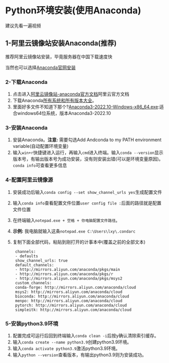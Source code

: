 # Python环境安装(使用Anaconda)

建议先看一遍视频

## 1-阿里云镜像站安装Anaconda(推荐)

推荐阿里云镜像站安装，毕竟服务器在中国下载速度快

当然也可以选择[Anaconda官网安装](https://www.anaconda.com/products/distribution)

### 2-下载Anaconda

1. 点击进入[阿里云镜像站-anaconda官方文档](https://developer.aliyun.com/mirror/anaconda?spm=a2c6h.13651102.0.0.99681b112QShUg)阿里云官方文档
2. 下载Anaconda[所有系统和所有版本大全](http://mirrors.aliyun.com/anaconda/archive/ )。
3. 里面好多文件不知道下那个?[Anaconda3-2022.10-Windows-x86_64.exe](https://mirrors.aliyun.com/anaconda/archive/Anaconda3-2022.10-Windows-x86_64.exe?spm=a2c6h.25603864.0.0.45d532784JcddP):适合windows64位系统，版本Anaconda3-2022.10

### 3-安装Anaconda

1. 安装Anaconda。**注意:** 需要勾选Add Andconda to my PATH environment variable(自动配置环境变量)
2. 输入`win+r`快捷键进入运行，再输入`cmd`进入终端。输入`conda --version`显示版本号，有输出版本号为成功安装，没有则安装出错(可以是环境变量原因)。`conda info`可查看更多信息

### 4-配置阿里云镜像源

1. 安装成功后输入`conda config --set show_channel_urls yes`生成配置文件
2. 输入`conda info`查看配置文件位置`user config file :`后面的路径就是配置文件位置
3. 在终端输入`notepad.exe + 空格 + 你电脑配置文件路径`。  
4. **示例:** 我电脑就输入这条`notepad.exe C:\Users\lxy\.condarc`
5. 复制下面全部代码，粘贴到刚打开的计事本中(覆盖之前的全部文本)

        channels:
        - defaults
        show_channel_urls: true
        default_channels:
        - http://mirrors.aliyun.com/anaconda/pkgs/main
        - http://mirrors.aliyun.com/anaconda/pkgs/r
        - http://mirrors.aliyun.com/anaconda/pkgs/msys2
        custom_channels:
        conda-forge: http://mirrors.aliyun.com/anaconda/cloud
        msys2: http://mirrors.aliyun.com/anaconda/cloud
        bioconda: http://mirrors.aliyun.com/anaconda/cloud
        menpo: http://mirrors.aliyun.com/anaconda/cloud
        pytorch: http://mirrors.aliyun.com/anaconda/cloud
        simpleitk: http://mirrors.aliyun.com/anaconda/cloud

### 5-安装python3.9环境

1. 配置完成可运行后回到终端输入`conda clean -i`后按y确认清除索引缓存。
2. 输入`conda create --name python3.9`创建python3.9环境。
3. 输入`conda activate python3.9`激活python3.9环境。
4. 输入`python --version`查看版本，有输出python3.9则为安装成功。
